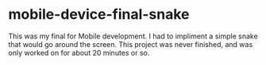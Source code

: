 # mobile-device-final-snake

This was my final for Mobile development. I had to impliment a simple snake that would go around the screen.
This project was never finished, and was only worked on for about 20 minutes or so.
